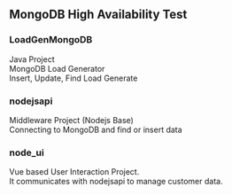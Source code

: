 ## MongoDB High Availability Test


### LoadGenMongoDB    
Java Project    
MongoDB Load Generator   
Insert, Update, Find Load Generate   

### nodejsapi
Middleware Project (Nodejs Base)    
Connecting to MongoDB and find or insert data    

### node_ui
Vue based User Interaction Project.   
It communicates with nodejsapi to manage customer data. 
